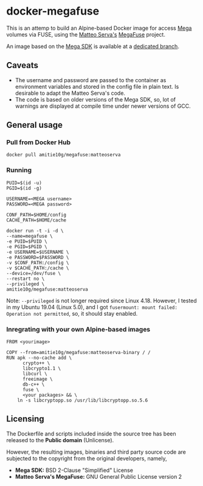 # docker-megafuse

This is an attemp to build an Alpine-based Docker image for access [Mega](https://github.com/meganz) volumes via FUSE, using the [Matteo Serva's](https://github.com/matteoserva) [MegaFuse](https://github.com/Amitie10g/docker-megafuse/tree/matteoserva) project.

An image based on the [Mega SDK](https://github.com/meganz/sdk) is available at a [dedicated branch](https://github.com/Amitie10g/docker-megafuse).

## Caveats
* The username and password are passed to the container as environment variables and stored in the config file in plain text. Is desirable to adapt the Matteo Serva's code.
* The code is based on older versions of the Mega SDK, so, lot of warnings are displayed at compile time under newer versions of GCC.

## General usage

### Pull from Docker Hub
```
docker pull amitie10g/megafuse:matteoserva
```
### Running
```
PUID=$(id -u)
PGID=$(id -g)

USERNAME=<MEGA username>
PASSWORD=<MEGA password>

CONF_PATH=$HOME/config
CACHE_PATH=$HOME/cache

docker run -t -i -d \
--name=megafuse \
-e PUID=$PUID \
-e PGID=$PGID \
-e USERNAME=$USERNAME \
-e PASSWORD=$PASSWORD \
-v $CONF_PATH:/config \
-v $CACHE_PATH:/cache \
--device=/dev/fuse \
--restart no \
--privileged \
amitie10g/megafuse:matteoserva
```
Note: `--privileged` is not longer required since Linux 4.18. However, I tested in my Ubuntu 19.04 (Linux 5.0), and I got `fusermount: mount failed: Operation not permitted`, so, it should stay enabled.

### Inregrating with your own Alpine-based images
```
FROM <yourimage>

COPY --from=amitie10g/megafuse:matteoserva-binary / /
RUN apk --no-cache add \
      crypto++ \
      libcrypto1.1 \
      libcurl \
      freeimage \
      db-c++ \
      fuse \
      <your packages> && \
    ln -s libcryptopp.so /usr/lib/libcryptopp.so.5.6
``` 
## Licensing
The Dockerfile and scripts included inside the source tree has been released to the **Public domain** (Unlicense).

However, the resulting images, binaries and third party source code are subjected to the copyright from the original developers, namely,

* **Mega SDK:** BSD 2-Clause "Simplified" License
* **Matteo Serva's MegaFuse:** GNU General Public License version 2
